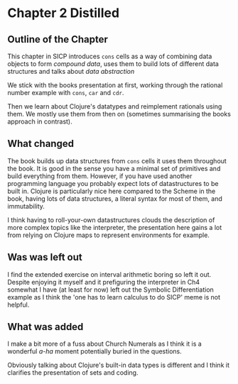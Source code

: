 # Chapter 2 Distilled

## Outline of the Chapter

This chapter in SICP introduces `cons` cells as a way of combining
data objects to form *compound data*, uses them to build lots of
different data structures and talks about *data abstraction*

We stick with the books presentation at first, working through the
rational number example with `cons`, `car` and `cdr`.

Then we learn about Clojure's datatypes and reimplement rationals
using them. We mostly use them from then on (sometimes summarising the
books approach in contrast).

## What changed

The book builds up data structures from `cons` cells it uses them
throughout the book. It is good in the sense you have a minimal set of
primitives and build everything from them. However, if you have used
another programming language you probably expect lots of
datastructures to be built in. Clojure is particularly nice here
compared to the Scheme in the book, having lots of data structures, a
literal syntax for most of them, and immutability.

I think having to roll-your-own datastructures clouds the description
of more complex topics like the interpreter, the presentation here
gains a lot from relying on Clojure maps to represent environments for
example.

## Was was left out

I find the extended exercise on interval arithmetic boring so left it
out. Despite enjoying it myself and it prefiguring the interpreter in
Ch4 somewhat I have (at least for now) left out the Symbolic
Differentiation example as I think the 'one has to learn calculus to
do SICP' meme is not helpful.

## What was added

I make a bit more of a fuss about Church Numerals as I think it is a
wonderful *a-ha* moment potentially buried in the questions.

Obviously talking about Clojure's built-in data types is different and
I think it clarifies the presentation of sets and coding.

